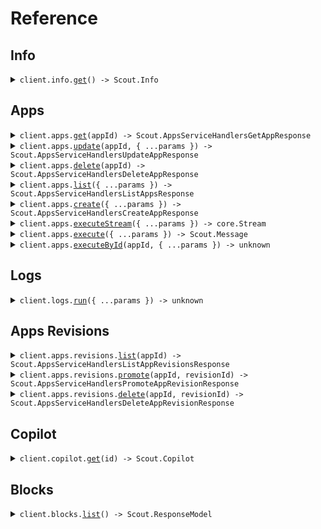 # Reference

## Info

<details><summary><code>client.info.<a href="/src/api/resources/info/client/Client.ts">get</a>() -> Scout.Info</code></summary>
<dl>
<dd>

#### 📝 Description

<dl>
<dd>

<dl>
<dd>

Return information about the running service.

</dd>
</dl>
</dd>
</dl>

#### 🔌 Usage

<dl>
<dd>

<dl>
<dd>

```typescript
await client.info.get();
```

</dd>
</dl>
</dd>
</dl>

#### ⚙️ Parameters

<dl>
<dd>

<dl>
<dd>

**requestOptions:** `Info.RequestOptions`

</dd>
</dl>
</dd>
</dl>

</dd>
</dl>
</details>

## Apps

<details><summary><code>client.apps.<a href="/src/api/resources/apps/client/Client.ts">get</a>(appId) -> Scout.AppsServiceHandlersGetAppResponse</code></summary>
<dl>
<dd>

#### 📝 Description

<dl>
<dd>

<dl>
<dd>

Fetch app configuration by ID.

</dd>
</dl>
</dd>
</dl>

#### 🔌 Usage

<dl>
<dd>

<dl>
<dd>

```typescript
await client.apps.get("app_id");
```

</dd>
</dl>
</dd>
</dl>

#### ⚙️ Parameters

<dl>
<dd>

<dl>
<dd>

**appId:** `string`

</dd>
</dl>

<dl>
<dd>

**requestOptions:** `Apps.RequestOptions`

</dd>
</dl>
</dd>
</dl>

</dd>
</dl>
</details>

<details><summary><code>client.apps.<a href="/src/api/resources/apps/client/Client.ts">update</a>(appId, { ...params }) -> Scout.AppsServiceHandlersUpdateAppResponse</code></summary>
<dl>
<dd>

#### 🔌 Usage

<dl>
<dd>

<dl>
<dd>

```typescript
await client.apps.update("app_id", {});
```

</dd>
</dl>
</dd>
</dl>

#### ⚙️ Parameters

<dl>
<dd>

<dl>
<dd>

**appId:** `string`

</dd>
</dl>

<dl>
<dd>

**request:** `Scout.AppConfigInput`

</dd>
</dl>

<dl>
<dd>

**requestOptions:** `Apps.RequestOptions`

</dd>
</dl>
</dd>
</dl>

</dd>
</dl>
</details>

<details><summary><code>client.apps.<a href="/src/api/resources/apps/client/Client.ts">delete</a>(appId) -> Scout.AppsServiceHandlersDeleteAppResponse</code></summary>
<dl>
<dd>

#### 📝 Description

<dl>
<dd>

<dl>
<dd>

Given an App ID, return it's configuration data.

</dd>
</dl>
</dd>
</dl>

#### 🔌 Usage

<dl>
<dd>

<dl>
<dd>

```typescript
await client.apps.delete("app_id");
```

</dd>
</dl>
</dd>
</dl>

#### ⚙️ Parameters

<dl>
<dd>

<dl>
<dd>

**appId:** `string`

</dd>
</dl>

<dl>
<dd>

**requestOptions:** `Apps.RequestOptions`

</dd>
</dl>
</dd>
</dl>

</dd>
</dl>
</details>

<details><summary><code>client.apps.<a href="/src/api/resources/apps/client/Client.ts">list</a>({ ...params }) -> Scout.AppsServiceHandlersListAppsResponse</code></summary>
<dl>
<dd>

#### 📝 Description

<dl>
<dd>

<dl>
<dd>

List all apps in the organization from Firestore.

</dd>
</dl>
</dd>
</dl>

#### 🔌 Usage

<dl>
<dd>

<dl>
<dd>

```typescript
await client.apps.list();
```

</dd>
</dl>
</dd>
</dl>

#### ⚙️ Parameters

<dl>
<dd>

<dl>
<dd>

**request:** `Scout.AppsListRequest`

</dd>
</dl>

<dl>
<dd>

**requestOptions:** `Apps.RequestOptions`

</dd>
</dl>
</dd>
</dl>

</dd>
</dl>
</details>

<details><summary><code>client.apps.<a href="/src/api/resources/apps/client/Client.ts">create</a>({ ...params }) -> Scout.AppsServiceHandlersCreateAppResponse</code></summary>
<dl>
<dd>

#### 🔌 Usage

<dl>
<dd>

<dl>
<dd>

```typescript
await client.apps.create({
    body: {},
});
```

</dd>
</dl>
</dd>
</dl>

#### ⚙️ Parameters

<dl>
<dd>

<dl>
<dd>

**request:** `Scout.AppsCreateRequest`

</dd>
</dl>

<dl>
<dd>

**requestOptions:** `Apps.RequestOptions`

</dd>
</dl>
</dd>
</dl>

</dd>
</dl>
</details>

<details><summary><code>client.apps.<a href="/src/api/resources/apps/client/Client.ts">executeStream</a>({ ...params }) -> core.Stream<Scout.MessageChunk></code></summary>
<dl>
<dd>

#### 🔌 Usage

<dl>
<dd>

<dl>
<dd>

```typescript
await client.apps.executeStream({
    config: {
        id: "string",
        name: "string",
        description: "string",
        inputs: {
            string: {
                type: Scout.Types.String,
                default: {
                    key: "value",
                },
                description: "string",
                displayName: "string",
                required: true,
            },
        },
        outputs: {
            string: {
                key: "value",
            },
        },
        nodes: [
            {
                name: "string",
                type: Scout.NodeTypes.TextGeneration,
                title: "string",
                startMessage: "string",
                inputs: {
                    string: {
                        key: "value",
                    },
                },
                output: true,
                depends: [
                    {
                        key: "value",
                    },
                ],
                runWhen: [
                    {
                        key: "value",
                    },
                ],
            },
        ],
    },
    id: "string",
    inputs: {
        string: {
            key: "value",
        },
    },
    streaming: true,
    organizationId: "string",
    threadId: "string",
    environment: "string",
});
```

</dd>
</dl>
</dd>
</dl>

#### ⚙️ Parameters

<dl>
<dd>

<dl>
<dd>

**request:** `Scout.AppsExecuteStreamRequest`

</dd>
</dl>

<dl>
<dd>

**requestOptions:** `Apps.RequestOptions`

</dd>
</dl>
</dd>
</dl>

</dd>
</dl>
</details>

<details><summary><code>client.apps.<a href="/src/api/resources/apps/client/Client.ts">execute</a>({ ...params }) -> Scout.Message</code></summary>
<dl>
<dd>

#### 🔌 Usage

<dl>
<dd>

<dl>
<dd>

```typescript
await client.apps.execute({
    inputs: {
        key: "value",
    },
});
```

</dd>
</dl>
</dd>
</dl>

#### ⚙️ Parameters

<dl>
<dd>

<dl>
<dd>

**request:** `Scout.AppsExecuteRequest`

</dd>
</dl>

<dl>
<dd>

**requestOptions:** `Apps.RequestOptions`

</dd>
</dl>
</dd>
</dl>

</dd>
</dl>
</details>

<details><summary><code>client.apps.<a href="/src/api/resources/apps/client/Client.ts">executeById</a>(appId, { ...params }) -> unknown</code></summary>
<dl>
<dd>

#### 🔌 Usage

<dl>
<dd>

<dl>
<dd>

```typescript
await client.apps.executeById("app_id", {
    body: undefined,
});
```

</dd>
</dl>
</dd>
</dl>

#### ⚙️ Parameters

<dl>
<dd>

<dl>
<dd>

**appId:** `string`

</dd>
</dl>

<dl>
<dd>

**request:** `Scout.AppsExecuteByIdRequest`

</dd>
</dl>

<dl>
<dd>

**requestOptions:** `Apps.RequestOptions`

</dd>
</dl>
</dd>
</dl>

</dd>
</dl>
</details>

## Logs

<details><summary><code>client.logs.<a href="/src/api/resources/logs/client/Client.ts">run</a>({ ...params }) -> unknown</code></summary>
<dl>
<dd>

#### 🔌 Usage

<dl>
<dd>

<dl>
<dd>

```typescript
await client.logs.run({
    appId: "app_id",
});
```

</dd>
</dl>
</dd>
</dl>

#### ⚙️ Parameters

<dl>
<dd>

<dl>
<dd>

**request:** `Scout.LogsRunRequest`

</dd>
</dl>

<dl>
<dd>

**requestOptions:** `Logs.RequestOptions`

</dd>
</dl>
</dd>
</dl>

</dd>
</dl>
</details>

## Apps Revisions

<details><summary><code>client.apps.revisions.<a href="/src/api/resources/apps/resources/revisions/client/Client.ts">list</a>(appId) -> Scout.AppsServiceHandlersListAppRevisionsResponse</code></summary>
<dl>
<dd>

#### 📝 Description

<dl>
<dd>

<dl>
<dd>

List all app revisions in the organization from Firestore.

</dd>
</dl>
</dd>
</dl>

#### 🔌 Usage

<dl>
<dd>

<dl>
<dd>

```typescript
await client.apps.revisions.list("app_id");
```

</dd>
</dl>
</dd>
</dl>

#### ⚙️ Parameters

<dl>
<dd>

<dl>
<dd>

**appId:** `string`

</dd>
</dl>

<dl>
<dd>

**requestOptions:** `Revisions.RequestOptions`

</dd>
</dl>
</dd>
</dl>

</dd>
</dl>
</details>

<details><summary><code>client.apps.revisions.<a href="/src/api/resources/apps/resources/revisions/client/Client.ts">promote</a>(appId, revisionId) -> Scout.AppsServiceHandlersPromoteAppRevisionResponse</code></summary>
<dl>
<dd>

#### 🔌 Usage

<dl>
<dd>

<dl>
<dd>

```typescript
await client.apps.revisions.promote("app_id", "revision_id");
```

</dd>
</dl>
</dd>
</dl>

#### ⚙️ Parameters

<dl>
<dd>

<dl>
<dd>

**appId:** `string`

</dd>
</dl>

<dl>
<dd>

**revisionId:** `string`

</dd>
</dl>

<dl>
<dd>

**requestOptions:** `Revisions.RequestOptions`

</dd>
</dl>
</dd>
</dl>

</dd>
</dl>
</details>

<details><summary><code>client.apps.revisions.<a href="/src/api/resources/apps/resources/revisions/client/Client.ts">delete</a>(appId, revisionId) -> Scout.AppsServiceHandlersDeleteAppRevisionResponse</code></summary>
<dl>
<dd>

#### 🔌 Usage

<dl>
<dd>

<dl>
<dd>

```typescript
await client.apps.revisions.delete("app_id", "revision_id");
```

</dd>
</dl>
</dd>
</dl>

#### ⚙️ Parameters

<dl>
<dd>

<dl>
<dd>

**appId:** `string`

</dd>
</dl>

<dl>
<dd>

**revisionId:** `string`

</dd>
</dl>

<dl>
<dd>

**requestOptions:** `Revisions.RequestOptions`

</dd>
</dl>
</dd>
</dl>

</dd>
</dl>
</details>

## Copilot

<details><summary><code>client.copilot.<a href="/src/api/resources/copilot/client/Client.ts">get</a>(id) -> Scout.Copilot</code></summary>
<dl>
<dd>

#### 🔌 Usage

<dl>
<dd>

<dl>
<dd>

```typescript
await client.copilot.get("id");
```

</dd>
</dl>
</dd>
</dl>

#### ⚙️ Parameters

<dl>
<dd>

<dl>
<dd>

**id:** `string`

</dd>
</dl>

<dl>
<dd>

**requestOptions:** `Copilot.RequestOptions`

</dd>
</dl>
</dd>
</dl>

</dd>
</dl>
</details>

## Blocks

<details><summary><code>client.blocks.<a href="/src/api/resources/blocks/client/Client.ts">list</a>() -> Scout.ResponseModel</code></summary>
<dl>
<dd>

#### 📝 Description

<dl>
<dd>

<dl>
<dd>

List all blocks available for use in the App Builder

</dd>
</dl>
</dd>
</dl>

#### 🔌 Usage

<dl>
<dd>

<dl>
<dd>

```typescript
await client.blocks.list();
```

</dd>
</dl>
</dd>
</dl>

#### ⚙️ Parameters

<dl>
<dd>

<dl>
<dd>

**requestOptions:** `Blocks.RequestOptions`

</dd>
</dl>
</dd>
</dl>

</dd>
</dl>
</details>
